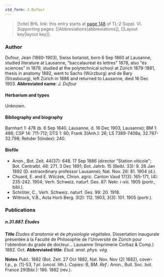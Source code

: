 ```yaml
---
std_form: J.Dufour
---
```


> [!cite] BHL link: this entry starts at [page 148](https://www.biodiversitylibrary.org/page/33260136) of TL-2 Suppl. VI.
> Supporting pages: [[Abbreviations|abbreviations]], [[Layout key|layout key]].

### Author

Dufour, Jean (1860-1903), Swiss botanist, born 6 Sep 1860 at Lausanne, studied literature at Lausanne, "baccalauréat ès lettres" 1878, also "ès sciences" in 1879, studied at the polytechnical school at Zürich 1879-1881, thesis in anatomy 1882, went to Sachs (Würzburg) and de Bary (Strasbourg), left Zürich in 1886 and returned to Lausanne, died 16 Dec 1903. 
**Abbreviated name**: *J. Dufour*

#### Herbarium and types

Unknown.

#### Bibliography and biography

Barnhart 1: 478 (b. 6 Sep 1840, Lausanne, d. 16 Dec 1903, Lausanne); BM 1: 486; CSP 14: 711-712; DTS 1: 60; Frank 3(Anh.): 26; LS 7389-7408a, 32.787-32.798; Rehder 5(index): 240.

#### Biofile

- Anon., Bot. Zeit. 44(37): 648. 17 Sep 1886 (director "Station viticole"; Bot. Centralbl. 48: 271. 3 Dec 1891; Bot. Jahrb. 15 (Beibl. 33): 9. 26 Jan 1892 (D. extraordinary professor Lausanne); Nat. Nov. 26: 81. 1904 (d.).
- Chuard, E. and E. Wilczek, Chron. agric. Canton Vaud 17(3): 165-171, (4): 235-242. 1904; Verh. Schweiz. naturf. Ges. 87: Nekr. i-xiii. 1905 (portr., bibl.).
- Schröter, C., Verh. Schweiz. naturf. Ges. 99: 20. 1918.
- Wittrock, V.B., Acta Horti Berg. 3(2): 112. 1903, 3(3): 101. 1905 (portr.).

### Publications

##### n.31.887. Études

**Title**
*Études* d'*anatomie* et de *physiologie végétales*. Dissertation inaugurale présentée à la Faculté de Philosophie de l'Université de Zürich pour l'obtention du grade de docteur... Lausanne (Imprimerie Corbaz & Comp.) 1882. Oct.
**Abbreviated title**: *Étud. anat. phys. vég.*

**Notes**
*Publ*.: 1882 (Bot. Zeit. 27 Oct 1882, Nat. Nov. Nov (2) 1882), cover-t.p., p. \[1\]-53, *1 pl*. (uncol. lith.). *Copies*: B, BM.
*Ref*.: Anon., Bull. Soc. bot. France 29(Bibl.): 186. 1882 (rev.).

